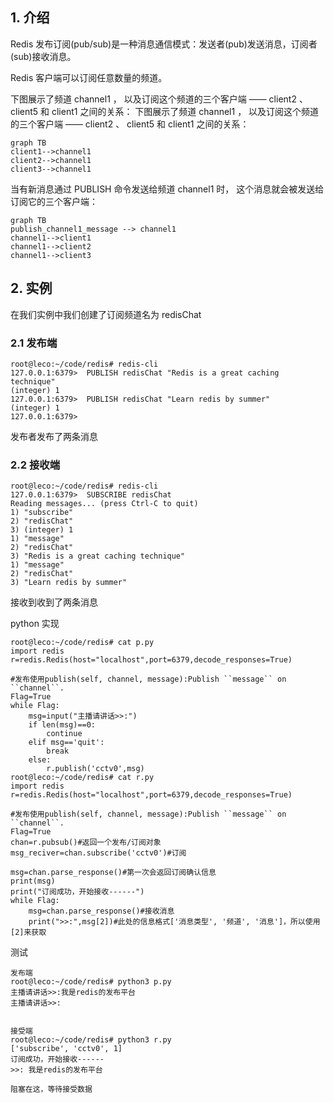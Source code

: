 
## 1. 介绍
Redis 发布订阅(pub/sub)是一种消息通信模式：发送者(pub)发送消息，订阅者(sub)接收消息。

Redis 客户端可以订阅任意数量的频道。

下图展示了频道 channel1 ， 以及订阅这个频道的三个客户端 —— client2 、 client5 和 client1 之间的关系：
下图展示了频道 channel1 ， 以及订阅这个频道的三个客户端 —— client2 、 client5 和 client1 之间的关系：

```
graph TB
client1-->channel1
client2-->channel1
client3-->channel1
```
当有新消息通过 PUBLISH 命令发送给频道 channel1 时， 这个消息就会被发送给订阅它的三个客户端：

```
graph TB
publish_channel1_message --> channel1
channel1-->client1
channel1-->client2
channel1-->client3
```

## 2. 实例
在我们实例中我们创建了订阅频道名为 redisChat
### 2.1 发布端

```
root@leco:~/code/redis# redis-cli
127.0.0.1:6379>  PUBLISH redisChat "Redis is a great caching technique"
(integer) 1
127.0.0.1:6379>  PUBLISH redisChat "Learn redis by summer"
(integer) 1
127.0.0.1:6379>
```
发布者发布了两条消息

### 2.2 接收端
```
root@leco:~/code/redis# redis-cli
127.0.0.1:6379>  SUBSCRIBE redisChat
Reading messages... (press Ctrl-C to quit)
1) "subscribe"
2) "redisChat"
3) (integer) 1
1) "message"
2) "redisChat"
3) "Redis is a great caching technique"
1) "message"
2) "redisChat"
3) "Learn redis by summer"
```
接收到收到了两条消息


python 实现

```
root@leco:~/code/redis# cat p.py
import redis
r=redis.Redis(host="localhost",port=6379,decode_responses=True)

#发布使用publish(self, channel, message):Publish ``message`` on ``channel``.
Flag=True
while Flag:
    msg=input("主播请讲话>>:")
    if len(msg)==0:
        continue
    elif msg=='quit':
        break
    else:
        r.publish('cctv0',msg)
root@leco:~/code/redis# cat r.py
import redis
r=redis.Redis(host="localhost",port=6379,decode_responses=True)

#发布使用publish(self, channel, message):Publish ``message`` on ``channel``.
Flag=True
chan=r.pubsub()#返回一个发布/订阅对象
msg_reciver=chan.subscribe('cctv0')#订阅

msg=chan.parse_response()#第一次会返回订阅确认信息
print(msg)
print("订阅成功，开始接收------")
while Flag:
    msg=chan.parse_response()#接收消息
    print(">>:",msg[2])#此处的信息格式['消息类型', '频道', '消息']，所以使用[2]来获取

```
测试

```
发布端
root@leco:~/code/redis# python3 p.py
主播请讲话>>:我是redis的发布平台
主播请讲话>>:


接受端
root@leco:~/code/redis# python3 r.py
['subscribe', 'cctv0', 1]
订阅成功，开始接收------
>>: 我是redis的发布平台

阻塞在这，等待接受数据
```
